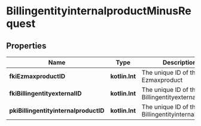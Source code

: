 
# BillingentityinternalproductMinusRequest

## Properties
Name | Type | Description | Notes
------------ | ------------- | ------------- | -------------
**fkiEzmaxproductID** | **kotlin.Int** | The unique ID of the Ezmaxproduct | 
**fkiBillingentityexternalID** | **kotlin.Int** | The unique ID of the Billingentityexternal | 
**pkiBillingentityinternalproductID** | **kotlin.Int** | The unique ID of the Billingentityinternalproduct |  [optional]



